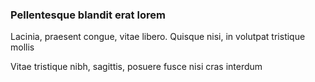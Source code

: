 ### Pellentesque blandit erat lorem

Lacinia, praesent congue, vitae libero. Quisque nisi, in volutpat tristique mollis

Vitae tristique nibh, sagittis, posuere fusce nisi cras interdum


